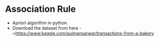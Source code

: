 # Association Rule

- Apriori algorithm in python.
- Download the dataset from here ->https://www.kaggle.com/sulmansarwar/transactions-from-a-bakery

